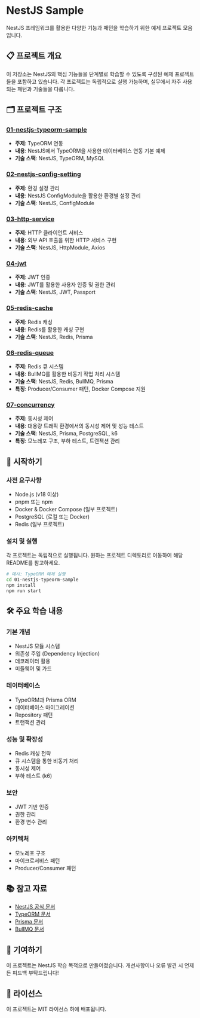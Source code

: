 # NestJS Sample

NestJS 프레임워크를 활용한 다양한 기능과 패턴을 학습하기 위한 예제 프로젝트 모음입니다.

## 📋 프로젝트 개요

이 저장소는 NestJS의 핵심 기능들을 단계별로 학습할 수 있도록 구성된 예제 프로젝트들을 포함하고 있습니다. 각 프로젝트는 독립적으로 실행 가능하며, 실무에서 자주 사용되는 패턴과 기술들을 다룹니다.

## 🗂️ 프로젝트 구조

### [01-nestjs-typeorm-sample](./01-nestjs-typeorm-sample)

- **주제**: TypeORM 연동
- **내용**: NestJS에서 TypeORM을 사용한 데이터베이스 연동 기본 예제
- **기술 스택**: NestJS, TypeORM, MySQL

### [02-nestjs-config-setting](./02-nestjs-config-setting)

- **주제**: 환경 설정 관리
- **내용**: NestJS ConfigModule을 활용한 환경별 설정 관리
- **기술 스택**: NestJS, ConfigModule

### [03-http-service](./03-http-service)

- **주제**: HTTP 클라이언트 서비스
- **내용**: 외부 API 호출을 위한 HTTP 서비스 구현
- **기술 스택**: NestJS, HttpModule, Axios

### [04-jwt](./04-jwt)

- **주제**: JWT 인증
- **내용**: JWT를 활용한 사용자 인증 및 권한 관리
- **기술 스택**: NestJS, JWT, Passport

### [05-redis-cache](./05-redis-cache)

- **주제**: Redis 캐싱
- **내용**: Redis를 활용한 캐싱 구현
- **기술 스택**: NestJS, Redis, Prisma

### [06-redis-queue](./06-redis-queue)

- **주제**: Redis 큐 시스템
- **내용**: BullMQ를 활용한 비동기 작업 처리 시스템
- **기술 스택**: NestJS, Redis, BullMQ, Prisma
- **특징**: Producer/Consumer 패턴, Docker Compose 지원

### [07-concurrency](./07-concurrency)

- **주제**: 동시성 제어
- **내용**: 대용량 트래픽 환경에서의 동시성 제어 및 성능 테스트
- **기술 스택**: NestJS, Prisma, PostgreSQL, k6
- **특징**: 모노레포 구조, 부하 테스트, 트랜잭션 관리

## 🚀 시작하기

### 사전 요구사항

- Node.js (v18 이상)
- pnpm 또는 npm
- Docker & Docker Compose (일부 프로젝트)
- PostgreSQL (로컬 또는 Docker)
- Redis (일부 프로젝트)

### 설치 및 실행

각 프로젝트는 독립적으로 실행됩니다. 원하는 프로젝트 디렉토리로 이동하여 해당 README를 참고하세요.

```bash
# 예시: TypeORM 예제 실행
cd 01-nestjs-typeorm-sample
npm install
npm run start
```

## 🛠️ 주요 학습 내용

### 기본 개념

- NestJS 모듈 시스템
- 의존성 주입 (Dependency Injection)
- 데코레이터 활용
- 미들웨어 및 가드

### 데이터베이스

- TypeORM과 Prisma ORM
- 데이터베이스 마이그레이션
- Repository 패턴
- 트랜잭션 관리

### 성능 및 확장성

- Redis 캐싱 전략
- 큐 시스템을 통한 비동기 처리
- 동시성 제어
- 부하 테스트 (k6)

### 보안

- JWT 기반 인증
- 권한 관리
- 환경 변수 관리

### 아키텍처

- 모노레포 구조
- 마이크로서비스 패턴
- Producer/Consumer 패턴

## 📚 참고 자료

- [NestJS 공식 문서](https://docs.nestjs.com/)
- [TypeORM 문서](https://typeorm.io/)
- [Prisma 문서](https://www.prisma.io/docs/)
- [BullMQ 문서](https://docs.bullmq.io/)

## 🤝 기여하기

이 프로젝트는 NestJS 학습 목적으로 만들어졌습니다. 개선사항이나 오류 발견 시 언제든 피드백 부탁드립니다!

## 📄 라이선스

이 프로젝트는 MIT 라이선스 하에 배포됩니다.
